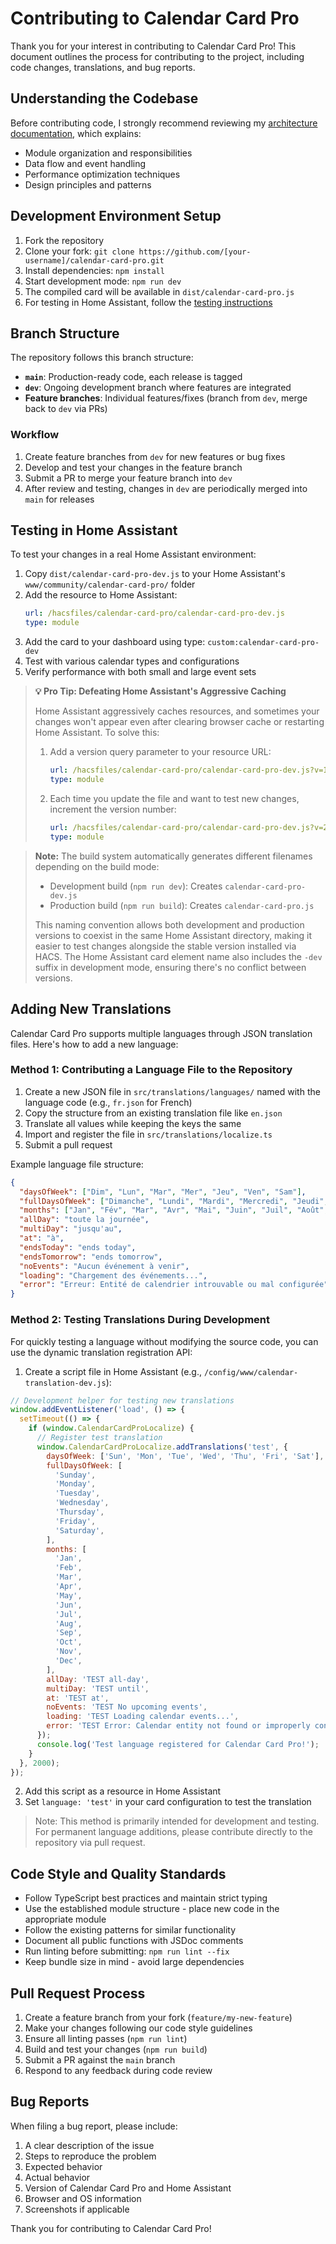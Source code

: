 # Contributing to Calendar Card Pro

Thank you for your interest in contributing to Calendar Card Pro! This document outlines the process for contributing to the project, including code changes, translations, and bug reports.

## Understanding the Codebase

Before contributing code, I strongly recommend reviewing my [architecture documentation](./docs/architecture.md), which explains:

- Module organization and responsibilities
- Data flow and event handling
- Performance optimization techniques
- Design principles and patterns

## Development Environment Setup

1. Fork the repository
2. Clone your fork: `git clone https://github.com/[your-username]/calendar-card-pro.git`
3. Install dependencies: `npm install`
4. Start development mode: `npm run dev`
5. The compiled card will be available in `dist/calendar-card-pro.js`
6. For testing in Home Assistant, follow the [testing instructions](#testing-in-home-assistant)

## Branch Structure

The repository follows this branch structure:

- **`main`**: Production-ready code, each release is tagged
- **`dev`**: Ongoing development branch where features are integrated
- **Feature branches**: Individual features/fixes (branch from `dev`, merge back to `dev` via PRs)

### Workflow

1. Create feature branches from `dev` for new features or bug fixes
2. Develop and test your changes in the feature branch
3. Submit a PR to merge your feature branch into `dev`
4. After review and testing, changes in `dev` are periodically merged into `main` for releases

## Testing in Home Assistant

To test your changes in a real Home Assistant environment:

1. Copy `dist/calendar-card-pro-dev.js` to your Home Assistant's `www/community/calendar-card-pro/` folder
2. Add the resource to Home Assistant:
   ```yaml
   url: /hacsfiles/calendar-card-pro/calendar-card-pro-dev.js
   type: module
   ```
3. Add the card to your dashboard using type: `custom:calendar-card-pro-dev`
4. Test with various calendar types and configurations
5. Verify performance with both small and large event sets

> **💡 Pro Tip: Defeating Home Assistant's Aggressive Caching**
>
> Home Assistant aggressively caches resources, and sometimes your changes won't appear even after clearing browser cache or restarting Home Assistant. To solve this:
>
> 1. Add a version query parameter to your resource URL:
>    ```yaml
>    url: /hacsfiles/calendar-card-pro/calendar-card-pro-dev.js?v=1
>    type: module
>    ```
> 2. Each time you update the file and want to test new changes, increment the version number:
>    ```yaml
>    url: /hacsfiles/calendar-card-pro/calendar-card-pro-dev.js?v=2
>    type: module
>    ```

> **Note:** The build system automatically generates different filenames depending on the build mode:
>
> - Development build (`npm run dev`): Creates `calendar-card-pro-dev.js`
> - Production build (`npm run build`): Creates `calendar-card-pro.js`
>
> This naming convention allows both development and production versions to coexist in the same Home Assistant directory, making it easier to test changes alongside the stable version installed via HACS. The Home Assistant card element name also includes the `-dev` suffix in development mode, ensuring there's no conflict between versions.

## Adding New Translations

Calendar Card Pro supports multiple languages through JSON translation files. Here's how to add a new language:

### Method 1: Contributing a Language File to the Repository

1. Create a new JSON file in `src/translations/languages/` named with the language code (e.g., `fr.json` for French)
2. Copy the structure from an existing translation file like `en.json`
3. Translate all values while keeping the keys the same
4. Import and register the file in `src/translations/localize.ts`
5. Submit a pull request

Example language file structure:

```json
{
  "daysOfWeek": ["Dim", "Lun", "Mar", "Mer", "Jeu", "Ven", "Sam"],
  "fullDaysOfWeek": ["Dimanche", "Lundi", "Mardi", "Mercredi", "Jeudi", "Vendredi", "Samedi"],
  "months": ["Jan", "Fév", "Mar", "Avr", "Mai", "Juin", "Juil", "Août", "Sep", "Oct", "Nov", "Déc"],
  "allDay": "toute la journée",
  "multiDay": "jusqu'au",
  "at": "à",
  "endsToday": "ends today",
  "endsTomorrow": "ends tomorrow",
  "noEvents": "Aucun événement à venir",
  "loading": "Chargement des événements...",
  "error": "Erreur: Entité de calendrier introuvable ou mal configurée"
}
```

### Method 2: Testing Translations During Development

For quickly testing a language without modifying the source code, you can use the dynamic translation registration API:

1. Create a script file in Home Assistant (e.g., `/config/www/calendar-translation-dev.js`):

```javascript
// Development helper for testing new translations
window.addEventListener('load', () => {
  setTimeout(() => {
    if (window.CalendarCardProLocalize) {
      // Register test translation
      window.CalendarCardProLocalize.addTranslations('test', {
        daysOfWeek: ['Sun', 'Mon', 'Tue', 'Wed', 'Thu', 'Fri', 'Sat'],
        fullDaysOfWeek: [
          'Sunday',
          'Monday',
          'Tuesday',
          'Wednesday',
          'Thursday',
          'Friday',
          'Saturday',
        ],
        months: [
          'Jan',
          'Feb',
          'Mar',
          'Apr',
          'May',
          'Jun',
          'Jul',
          'Aug',
          'Sep',
          'Oct',
          'Nov',
          'Dec',
        ],
        allDay: 'TEST all-day',
        multiDay: 'TEST until',
        at: 'TEST at',
        noEvents: 'TEST No upcoming events',
        loading: 'TEST Loading calendar events...',
        error: 'TEST Error: Calendar entity not found or improperly configured',
      });
      console.log('Test language registered for Calendar Card Pro!');
    }
  }, 2000);
});
```

2. Add this script as a resource in Home Assistant
3. Set `language: 'test'` in your card configuration to test the translation

> Note: This method is primarily intended for development and testing. For permanent language additions, please contribute directly to the repository via pull request.

## Code Style and Quality Standards

- Follow TypeScript best practices and maintain strict typing
- Use the established module structure - place new code in the appropriate module
- Follow the existing patterns for similar functionality
- Document all public functions with JSDoc comments
- Run linting before submitting: `npm run lint --fix`
- Keep bundle size in mind - avoid large dependencies

## Pull Request Process

1. Create a feature branch from your fork (`feature/my-new-feature`)
2. Make your changes following our code style guidelines
3. Ensure all linting passes (`npm run lint`)
4. Build and test your changes (`npm run build`)
5. Submit a PR against the `main` branch
6. Respond to any feedback during code review

## Bug Reports

When filing a bug report, please include:

1. A clear description of the issue
2. Steps to reproduce the problem
3. Expected behavior
4. Actual behavior
5. Version of Calendar Card Pro and Home Assistant
6. Browser and OS information
7. Screenshots if applicable

Thank you for contributing to Calendar Card Pro!
